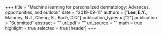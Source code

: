 +++
title = "Machine learning for personalized dermatology: Advances, opportunities, and outlook"
date = "2019-09-11"
authors = ["**Lee, E.Y.**, Maloney, N.J., Cheng, K., Bach, D.Q"]
publication_types = ["2"]
publication = "Submitted"
abstract = ""
url_pdf = ""
url_source = ""
math = true
highlight = true
selected = true
[header]
+++